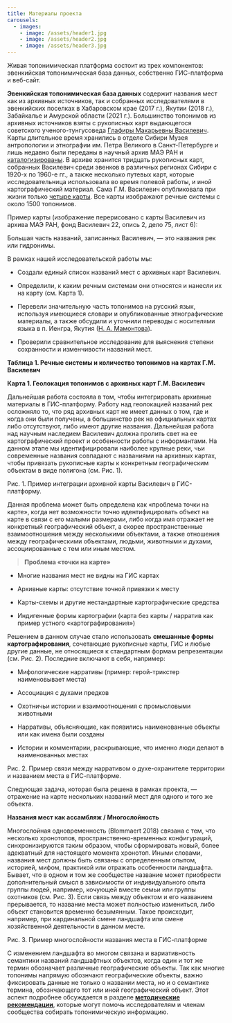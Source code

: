 ```yaml
---
title: Материалы проекта
carousels:
  - images: 
    - image: /assets/header1.jpg
    - image: /assets/header2.jpg
    - image: /assets/header3.jpg
---
```


Живая топонимическая платформа состоит из трех компонентов: эвенкийская топонимическая база данных, собственно ГИС-платформа и веб-сайт.

**Эвенкийская топонимическая база данных** содержит названия мест как из архивных источников, так и собранных исследователями в эвенкийских поселках в Хабаровском крае (2017 г.), Якутии (2018 г.), Забайкалье и Амурской области (2021 г.). Большинство топонимов из архивных источников взяты с рукописных карт выдающегося советского ученого-тунгусоведа [Глафиры Макарьевны Василевич](https://ru.wikipedia.org/wiki/Василевич,_Глафира_Макарьевна). Карты длительное время хранились в отделе Сибири Музея антропологии и этнографии им. Петра Великого в Санкт-Петербурге и лишь недавно были переданы в научный архив МАЭ РАН и [каталогизированы](https://www.kunstkamera.ru/museums_structure/nauchnyj_arhiv_mae). В архиве хранится тридцать рукописных карт, собранных Василевич среди эвенков в различных регионах Сибири с 1920-х по 1960-е гг., а также несколько путевых карт, которые исследовательница использовала во время полевой работы, и иной картографический материал. Сама Г.М. Василевич опубликовала при жизни только [четыре карты](https://www.evenkiteka.ru/stellages/ethnography/drevneyshie-geograficheskie-predstavleniya-evenkov-i-risunki-kart/). Все карты изображают речные системы с около 1500 топонимов.

Пример карты (изображение перерисовано с карты Василевич из архива МАЭ РАН, фонд Василевич 22, опись 2, дело 75, лист 6):

Большая часть названий, записанных Василевич, — это названия рек или гидронимы.

В рамках нашей исследовательской работы мы:

*   Создали единый список названий мест с архивных карт Василевич.
    
*   Определили, к каким речным системам они относятся и нанесли их на карту (см. Карта 1).
    
*   Перевели значительную часть топонимов на русский язык, используя имеющиеся словари и опубликованные этнографические материалы, а также обсудили и уточнили переводы с носителями языка в п. Иенгра, Якутия ([Н. А. Мамонтова](/team/nadezhda_mamontova/)).
    
*   Проверили сравнительное исследование для выяснения степени сохранности и изменчивости названий мест.
    

**Таблица 1. Речные системы и количество топонимов на картах Г.М. Василевич**

**Карта 1. Геолокация топонимов с архивных карт Г.М. Василевич**

Дальнейшая работа состояла в том, чтобы интегрировать архивные материалы в ГИС-платформу. Работу над геолокацией названий рек осложняло то, что ряд архивных карт не имеет данных о том, где и когда они были получены, а большинство рек на официальных картах либо отсутствуют, либо имеют другие названия. Дальнейшая работа над научным наследием Василевич должна пролить свет на ее картографический проект и особенности работы с информантами. На данном этапе мы идентифицировали наиболее крупные реки, чьи современные названия совпадают с названиями на архивных картах, чтобы привязать рукописные карты к конкретным географическим объектам в виде полигона (см. Рис. 1).

Рис. 1. Пример интеграции архивной карты Василевич в ГИС-платформу.

Данная проблема может быть определена как «проблема точки на карте», когда нет возможности точно идентифицировать объект на карте в связи с его малыми размерами, либо когда имя отражает не конкретный географический объект, а скорее пространственные взаимоотношения между несколькими объектами, а также отношения между географическими объектами, людьми, животными и духами, ассоциированные с тем или иным местом.

> **Проблема «точки на карте»**

*   Многие названия мест не видны на ГИС картах
    
*   Архивные карты: отсутствие точной привязки к месту
    
*   Карты-схемы и другие нестандартные картографические средства
    
*   Индигенные формы картографии (карта без карты / нарратив как пример устного «картографирования»)
    

Решением в данном случае стало использовать **смешанные формы картографирования**, сочетающие рукописные карты, ГИС и любые другие данные, не относящиеся к стандартным формам репрезентации (см. Рис. 2). Последние включают в себя, например:

*   Мифологические нарративы (пример: герой-трикстер наименовывает места)
    
*   Ассоциация с духами предков
    
*   Охотничьи истории и взаимоотношения с промысловыми животными
    
*   Нарративы, объясняющие, как появились наименованные объекты или как имена были созданы
    
*   Истории и комментарии, раскрывающие, что именно люди делают в наименованных местах
    

Рис. 2. Пример связи между нарративом о духе-охранителе территории и названием места в ГИС-платформе.

Следующая задача, которая была решена в рамках проекта, — отражение на карте нескольких названий мест для одного и того же объекта.

**Названия мест как ассамбляж / Многослойность**

Многослойная одновременность (Blommaert 2018) связана с  тем, что несколько хронотопов, пространственно-временных конфигураций, синхронизируются таким образом, чтобы сформировать новый, более адекватный для настоящего момента хронотоп. Иными словами, названия мест должны быть связаны с определенным опытом, историей, мифом, практикой или отражать особенности ландшафта. Бывает, что в одном и том же сообществе название может приобрести дополнительный смысл в зависимости от индивидуального опыта группы людей, например, кочующей вместе семьи или группы охотников (см. Рис. 3). Если связь между объектом и его названием прерывается, то название места может полностью измениться, либо объект становится временно безымянным. Такое происходит, например, при кардинальной смене ландшафта или смене хозяйственной деятельности в данном месте.

Рис. 3. Пример многослойности названия места в ГИС-платформе

С изменением ландшафта во многом связана и вариативность семантики названий ландшафтных объектов, когда один и тот же термин обозначает различные географические объекты. Так как многие топонимы напрямую обознчают географические объекты, важно фиксировать данные не только о названии места, но и о семантике термина, обознчающего тот или иной географический объект. Этот аспект подробнее обсуждается в разделе [**методические рекомендации**](/o-proekte/kak-sobirat-nazvaniya-mest/), которые могут помочь исследователям и членам сообщества собирать топонимическую информацию.

